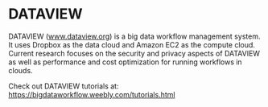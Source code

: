 # DATAVIEW
DATAVIEW (www.dataview.org) is a big data workflow management system. It uses Dropbox as the data cloud and Amazon EC2 as the compute cloud. Current research focuses on the security and privacy aspects of DATAVIEW as well as performance and cost optimization for running workflows in clouds.

Check out DATAVIEW tutorials at: https://bigdataworkflow.weebly.com/tutorials.html
